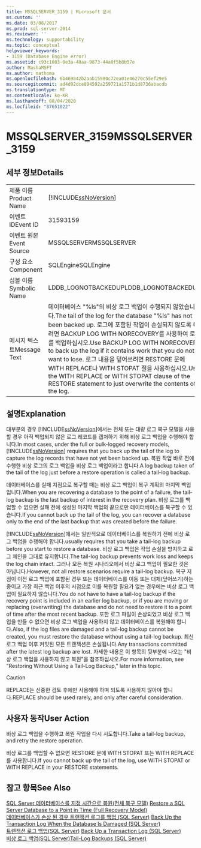 ```yaml
---
title: MSSQLSERVER_3159 | Microsoft 문서
ms.custom: ''
ms.date: 03/08/2017
ms.prod: sql-server-2014
ms.reviewer: ''
ms.technology: supportability
ms.topic: conceptual
helpviewer_keywords:
- 3159 (Database Engine error)
ms.assetid: c93c1003-0e3a-40aa-9873-44a0f5b8b57e
author: MashaMSFT
ms.author: mathoma
ms.openlocfilehash: 6b469842b2aab15980c72ea01e46270c55ef29e5
ms.sourcegitcommit: ad4d92dce894592a259721a1571b1d8736abacdb
ms.translationtype: MT
ms.contentlocale: ko-KR
ms.lasthandoff: 08/04/2020
ms.locfileid: "87651022"
---
```

# <a name="mssqlserver_3159"></a><span data-ttu-id="1b511-102">MSSQLSERVER_3159</span><span class="sxs-lookup"><span data-stu-id="1b511-102">MSSQLSERVER_3159</span></span>
    
## <a name="details"></a><span data-ttu-id="1b511-103">세부 정보</span><span class="sxs-lookup"><span data-stu-id="1b511-103">Details</span></span>  
  
|||  
|-|-|  
|<span data-ttu-id="1b511-104">제품 이름</span><span class="sxs-lookup"><span data-stu-id="1b511-104">Product Name</span></span>|[!INCLUDE[ssNoVersion](../../includes/ssnoversion-md.md)]|  
|<span data-ttu-id="1b511-105">이벤트 ID</span><span class="sxs-lookup"><span data-stu-id="1b511-105">Event ID</span></span>|<span data-ttu-id="1b511-106">3159</span><span class="sxs-lookup"><span data-stu-id="1b511-106">3159</span></span>|  
|<span data-ttu-id="1b511-107">이벤트 원본</span><span class="sxs-lookup"><span data-stu-id="1b511-107">Event Source</span></span>|<span data-ttu-id="1b511-108">MSSQLSERVER</span><span class="sxs-lookup"><span data-stu-id="1b511-108">MSSQLSERVER</span></span>|  
|<span data-ttu-id="1b511-109">구성 요소</span><span class="sxs-lookup"><span data-stu-id="1b511-109">Component</span></span>|<span data-ttu-id="1b511-110">SQLEngine</span><span class="sxs-lookup"><span data-stu-id="1b511-110">SQLEngine</span></span>|  
|<span data-ttu-id="1b511-111">심볼 이름</span><span class="sxs-lookup"><span data-stu-id="1b511-111">Symbolic Name</span></span>|<span data-ttu-id="1b511-112">LDDB_LOGNOTBACKEDUP</span><span class="sxs-lookup"><span data-stu-id="1b511-112">LDDB_LOGNOTBACKEDUP</span></span>|  
|<span data-ttu-id="1b511-113">메시지 텍스트</span><span class="sxs-lookup"><span data-stu-id="1b511-113">Message Text</span></span>|<span data-ttu-id="1b511-114">데이터베이스 "%ls"의 비상 로그 백업이 수행되지 않았습니다.</span><span class="sxs-lookup"><span data-stu-id="1b511-114">The tail of the log for the database "%ls" has not been backed up.</span></span> <span data-ttu-id="1b511-115">로그에 포함된 작업이 손실되지 않도록 하려면 BACKUP LOG WITH NORECOVERY를 사용하여 로그를 백업하십시오.</span><span class="sxs-lookup"><span data-stu-id="1b511-115">Use BACKUP LOG WITH NORECOVERY to back up the log if it contains work that you do not want to lose.</span></span> <span data-ttu-id="1b511-116">로그 내용을 덮어쓰려면 RESTORE 문에 WITH REPLACE나 WITH STOPAT 절을 사용하십시오.</span><span class="sxs-lookup"><span data-stu-id="1b511-116">Use the WITH REPLACE or WITH STOPAT clause of the RESTORE statement to just overwrite the contents of the log.</span></span>|  
  
## <a name="explanation"></a><span data-ttu-id="1b511-117">설명</span><span class="sxs-lookup"><span data-stu-id="1b511-117">Explanation</span></span>  
 <span data-ttu-id="1b511-118">대부분의 경우 [!INCLUDE[ssNoVersion](../../includes/ssnoversion-md.md)]에서는 전체 또는 대량 로그 복구 모델을 사용할 경우 아직 백업되지 않은 로그 레코드를 캡처하기 위해 비상 로그 백업을 수행해야 합니다.</span><span class="sxs-lookup"><span data-stu-id="1b511-118">In most cases, under the full or bulk-logged recovery models, [!INCLUDE[ssNoVersion](../../includes/ssnoversion-md.md)] requires that you back up the tail of the log to capture the log records that have not yet been backed up.</span></span> <span data-ttu-id="1b511-119">복원 작업 바로 전에 수행한 비상 로그의 로그 백업을 비상 로그 백업이라고 합니다.</span><span class="sxs-lookup"><span data-stu-id="1b511-119">A log backup taken of the tail of the log just before a restore operation is called a tail-log backup.</span></span>  
  
 <span data-ttu-id="1b511-120">데이터베이스를 실패 지점으로 복구할 때는 비상 로그 백업이 복구 계획의 마지막 백업입니다.</span><span class="sxs-lookup"><span data-stu-id="1b511-120">When you are recovering a database to the point of a failure, the tail-log backup is the last backup of interest in the recovery plan.</span></span> <span data-ttu-id="1b511-121">비상 로그를 백업할 수 없으면 실패 전에 생성된 마지막 백업의 끝으로만 데이터베이스를 복구할 수 있습니다.</span><span class="sxs-lookup"><span data-stu-id="1b511-121">If you cannot back up the tail of the log, you can recover a database only to the end of the last backup that was created before the failure.</span></span>  
  
 [!INCLUDE[ssNoVersion](../../includes/ssnoversion-md.md)]<span data-ttu-id="1b511-122">에서는 일반적으로 데이터베이스를 복원하기 전에 비상 로그 백업을 수행해야 합니다.</span><span class="sxs-lookup"><span data-stu-id="1b511-122">usually requires that you take a tail-log backup before you start to restore a database.</span></span> <span data-ttu-id="1b511-123">비상 로그 백업은 작업 손실을 방지하고 로그 체인을 그대로 유지합니다.</span><span class="sxs-lookup"><span data-stu-id="1b511-123">The tail-log backup prevents work loss and keeps the log chain intact.</span></span> <span data-ttu-id="1b511-124">그러나 모든 복원 시나리오에서 비상 로그 백업이 필요한 것은 아닙니다.</span><span class="sxs-lookup"><span data-stu-id="1b511-124">However, not all restore scenarios require a tail-log backup.</span></span> <span data-ttu-id="1b511-125">복구 지점이 이전 로그 백업에 포함된 경우 또는 데이터베이스를 이동 또는 대체(덮어쓰기)하는 중이고 가장 최근 백업 이후의 시점으로 이를 복원할 필요가 없는 경우에는 비상 로그 백업이 필요하지 않습니다.</span><span class="sxs-lookup"><span data-stu-id="1b511-125">You do not have to have a tail-log backup if the recovery point is included in an earlier log backup, or if you are moving or replacing (overwriting) the database and do not need to restore it to a point of time after the most recent backup.</span></span> <span data-ttu-id="1b511-126">또한 로그 파일이 손상되었고 비상 로그 백업을 만들 수 없으면 비상 로그 백업을 사용하지 않고 데이터베이스를 복원해야 합니다.</span><span class="sxs-lookup"><span data-stu-id="1b511-126">Also, if the log files are damaged and a tail-log backup cannot be created, you must restore the database without using a tail-log backup.</span></span> <span data-ttu-id="1b511-127">최신 로그 백업 이후 커밋된 모든 트랜잭션은 손실됩니다.</span><span class="sxs-lookup"><span data-stu-id="1b511-127">Any transactions committed after the latest log backup are lost.</span></span> <span data-ttu-id="1b511-128">자세한 내용은 이 항목의 뒷부분에 나오는 "비상 로그 백업을 사용하지 않고 복원"을 참조하십시오.</span><span class="sxs-lookup"><span data-stu-id="1b511-128">For more information, see "Restoring Without Using a Tail-Log Backup," later in this topic.</span></span>  
  
> [!CAUTION]  
>  <span data-ttu-id="1b511-129">REPLACE는 신중한 검토 후에만 사용해야 하며 되도록 사용하지 않아야 합니다.</span><span class="sxs-lookup"><span data-stu-id="1b511-129">REPLACE should be used rarely, and only after careful consideration.</span></span>  
  
## <a name="user-action"></a><span data-ttu-id="1b511-130">사용자 동작</span><span class="sxs-lookup"><span data-stu-id="1b511-130">User Action</span></span>  
 <span data-ttu-id="1b511-131">비상 로그 백업을 수행하고 복원 작업을 다시 시도합니다.</span><span class="sxs-lookup"><span data-stu-id="1b511-131">Take a tail-log backup, and retry the restore operation.</span></span>  
  
 <span data-ttu-id="1b511-132">비상 로그를 백업할 수 없으면 RESTORE 문에 WITH STOPAT 또는 WITH REPLACE를 사용합니다.</span><span class="sxs-lookup"><span data-stu-id="1b511-132">If you cannot back up the tail of the log, use WITH STOPAT or WITH REPLACE in your RESTORE statements.</span></span>  
  
## <a name="see-also"></a><span data-ttu-id="1b511-133">참고 항목</span><span class="sxs-lookup"><span data-stu-id="1b511-133">See Also</span></span>  
 <span data-ttu-id="1b511-134">[SQL Server 데이터베이스를 지정 시간으로 복원&#40;전체 복구 모델&#41;](../backup-restore/restore-a-sql-server-database-to-a-point-in-time-full-recovery-model.md) </span><span class="sxs-lookup"><span data-stu-id="1b511-134">[Restore a SQL Server Database to a Point in Time &#40;Full Recovery Model&#41;](../backup-restore/restore-a-sql-server-database-to-a-point-in-time-full-recovery-model.md) </span></span>  
 <span data-ttu-id="1b511-135">[데이터베이스가 손상 된 경우 트랜잭션 로그를 백업 &#40;SQL Server&#41;](../backup-restore/back-up-the-transaction-log-when-the-database-is-damaged-sql-server.md) </span><span class="sxs-lookup"><span data-stu-id="1b511-135">[Back Up the Transaction Log When the Database Is Damaged &#40;SQL Server&#41;](../backup-restore/back-up-the-transaction-log-when-the-database-is-damaged-sql-server.md) </span></span>  
 <span data-ttu-id="1b511-136">[트랜잭션 로그 백업&#40;SQL Server&#41;](../backup-restore/back-up-a-transaction-log-sql-server.md) </span><span class="sxs-lookup"><span data-stu-id="1b511-136">[Back Up a Transaction Log &#40;SQL Server&#41;](../backup-restore/back-up-a-transaction-log-sql-server.md) </span></span>  
 [<span data-ttu-id="1b511-137">비상 로그 백업&#40;SQL Server&#41;</span><span class="sxs-lookup"><span data-stu-id="1b511-137">Tail-Log Backups &#40;SQL Server&#41;</span></span>](../backup-restore/tail-log-backups-sql-server.md)  
  
  
